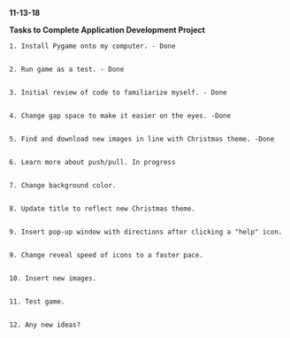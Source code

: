 **11-13-18**


**Tasks to Complete Application Development Project**


    1. Install Pygame onto my computer. - Done
    
    
    2. Run game as a test. - Done
    
    
    3. Initial review of code to familiarize myself. - Done
    
    
    4. Change gap space to make it easier on the eyes. -Done
    
    
    5. Find and download new images in line with Christmas theme. -Done
    
    
    6. Learn more about push/pull. In progress
    
    
    7. Change background color.
    
    
    8. Update title to reflect new Christmas theme.
    
    
    9. Insert pop-up window with directions after clicking a "help" icon.
    
    
    9. Change reveal speed of icons to a faster pace.
    
    
    10. Insert new images. 
    
    
    11. Test game.
    
    
    12. Any new ideas?
    
    

